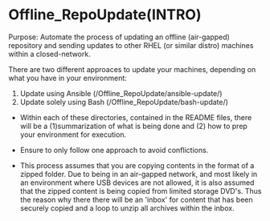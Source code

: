 # Offline_RepoUpdate(INTRO)
Purpose: Automate the process of updating an offline (air-gapped) repository and sending updates to other RHEL (or similar distro) machines within a closed-network.

There are two different approaces to update your machines, depending on what you have in your environment:
1. Update using Ansible (/Offline_RepoUpdate/ansible-update/)
2. Update solely using Bash (/Offline_RepoUpdate/bash-update/)

- Within each of these directories, contained in the README files, there will be a (1)summarization of what is being done and (2) how to prep your environment for execution.
- Ensure to only follow one approach to avoid conflictions.

- This process assumes that you are copying contents in the format of a zipped folder. Due to being in an air-gapped network, and most likely in an environment where USB devices are not allowed, it is also assumed that the zipped content is being copied from limited storage DVD's. Thus the reason why there there will be an 'inbox' for content that has been securely copied and a loop to unzip all archives within the inbox.
